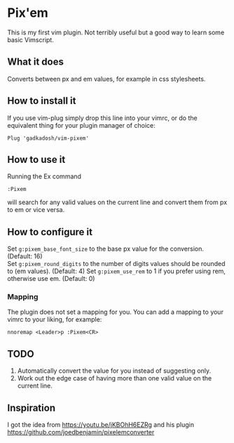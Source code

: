 # Pix'em
This is my first vim plugin. Not terribly useful but a good way to learn some basic Vimscript.
## What it does
Converts between px and em values, for example in css stylesheets.
## How to install it
If you use vim-plug simply drop this line into your vimrc, or do the equivalent thing for your plugin manager of choice:
```
Plug 'gadkadosh/vim-pixem'
```
## How to use it
Running the Ex command 
```
:Pixem
```
will search for any valid values on the current line and convert them from px to em or vice versa.
## How to configure it
Set `g:pixem_base_font_size` to the base px value for the conversion. (Default: 16)  
Set `g:pixem_round_digits` to the number of digits values should be rounded to (em values). (Default: 4)
Set `g:pixem_use_rem` to 1 if you prefer using rem, otherwise use em. (Default: 0)
### Mapping
The plugin does not set a mapping for you. You can add a mapping to your vimrc to your liking, for example:
```
nnoremap <Leader>p :Pixem<CR>
```
## TODO
1. Automatically convert the value for you instead of suggesting only.
2. Work out the edge case of having more than one valid value on the current line.
## Inspiration
I got the idea from https://youtu.be/jKBOhH6EZRg and his plugin https://github.com/joedbenjamin/pixelemconverter
